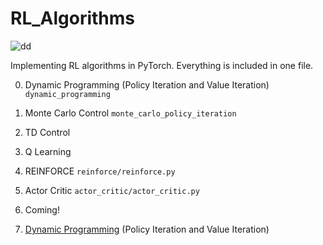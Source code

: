 # RL_Algorithms
![dd](https://dv-website.s3.amazonaws.com/uploads/2018/06/pg_fundDRL_062718.png)

Implementing RL algorithms in PyTorch. Everything is included in one file.

0. Dynamic Programming (Policy Iteration and Value Iteration) `dynamic_programming`
1. Monte Carlo Control `monte_carlo_policy_iteration`
2. TD Control
3. Q Learning
4. REINFORCE `reinforce/reinforce.py`
5. Actor Critic `actor_critic/actor_critic.py`
6. Coming!


0. [Dynamic Programming](https://github.com/dykim1222/RL_Algorithms/tree/master/dynamic_programming) (Policy Iteration and Value Iteration)

